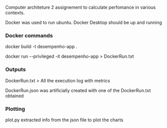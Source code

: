 Computer architeture 2 assignement to calculate perfomance in various contexts.

Docker was used to run ubuntu. Docker Desktop should be up and running

### Docker commands

docker build -t desempenho-app .

docker run --privileged -it desempenho-app > DockerRun.txt

### Outputs

DockerRun.txt > All the execution log with metrics

DockerRun.json was artificially created with one of the DockerRun.txt obtained

### Plotting

plot.py extracted info from the json file to plot the charts
